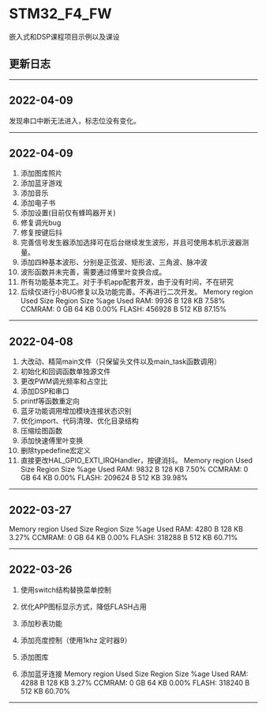 # STM32_F4_FW
嵌入式和DSP课程项目示例以及课设

## 更新日志

---

## 2022-04-09

发现串口中断无法进入，标志位没有变化。

---

## 2022-04-09

1. 添加图库照片
2. 添加蓝牙游戏
3. 添加音乐
4. 添加电子书
5. 添加设置(目前仅有蜂鸣器开关)
6. 修复调光bug
7. 修复按键后抖
8. 完善信号发生器添加选择可在后台继续发生波形，并且可使用本机示波器测量。
9. 添加四种基本波形、分别是正弦波、矩形波、三角波、脉冲波
10. 波形函数并未完善，需要通过傅里叶变换合成。
11. 所有功能基本完工。对于手机app配套开发，由于没有时间，不在研究
12. 后续仅进行小BUG修复以及功能完善。不再进行二次开发。
    Memory region         Used Size  Region Size  %age Used
    RAM:        9936 B       128 KB      7.58%
    CCMRAM:          0 GB        64 KB      0.00%
    FLASH:      456928 B       512 KB     87.15%

---

## 2022-04-08

1. 大改动、精简main文件（只保留头文件以及main_task函数调用）
2. 初始化和回调函数单独源文件
3. 更改PWM调光频率和占空比
4. 添加DSP和串口
5. printf等函数重定向
6. 蓝牙功能调用增加模块连接状态识别
7. 优化import、代码清理、优化目录结构
8. 压缩绘图函数
9. 添加快速傅里叶变换
10. 删除typedefine宏定义
11. 直接更改HAL_GPIO_EXTI_IRQHandler，按键消抖。
    Memory region         Used Size  Region Size  %age Used
    RAM:        9832 B       128 KB      7.50%
    CCMRAM:          0 GB        64 KB      0.00%
    FLASH:      209624 B       512 KB     39.98%

---

## 2022-03-27

Memory region         Used Size  Region Size  %age Used
RAM:        4280 B       128 KB      3.27%
CCMRAM:          0 GB        64 KB      0.00%
FLASH:      318288 B       512 KB     60.71%

---

## 2022-03-26

1. 使用switch结构替换菜单控制

2. 优化APP图标显示方式，降低FLASH占用

3. 添加秒表功能

4. 添加亮度控制（使用1khz 定时器9）

5. 添加图库

6. 添加蓝牙连接
   Memory region         Used Size  Region Size  %age Used
   RAM:        4288 B       128 KB      3.27%
   CCMRAM:          0 GB        64 KB      0.00%
   FLASH:      318240 B       512 KB     60.70%

---



